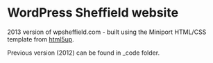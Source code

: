 # WordPress Sheffield website

2013 version of wpsheffield.com - built using the Miniport HTML/CSS template from [html5up](http://html5up.net).

Previous version (2012) can be found in _code folder.